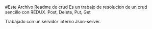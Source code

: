 #Este Archivo Readme de crud
  Es un trabajo de resolucion de un crud sencillo con REDUX.
  Post, Delete, Put, Get
  
  Trabajado con un servidor interno Json-server.
